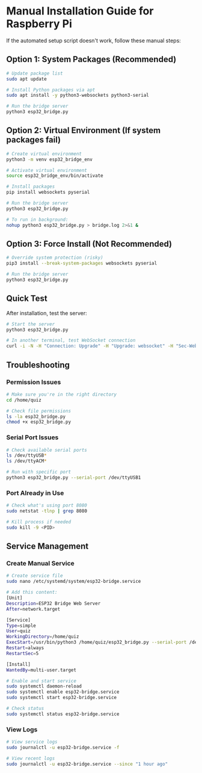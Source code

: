 # Manual Installation Guide for Raspberry Pi

If the automated setup script doesn't work, follow these manual steps:

## Option 1: System Packages (Recommended)

```bash
# Update package list
sudo apt update

# Install Python packages via apt
sudo apt install -y python3-websockets python3-serial

# Run the bridge server
python3 esp32_bridge.py
```

## Option 2: Virtual Environment (If system packages fail)

```bash
# Create virtual environment
python3 -m venv esp32_bridge_env

# Activate virtual environment
source esp32_bridge_env/bin/activate

# Install packages
pip install websockets pyserial

# Run the bridge server
python3 esp32_bridge.py

# To run in background:
nohup python3 esp32_bridge.py > bridge.log 2>&1 &
```

## Option 3: Force Install (Not Recommended)

```bash
# Override system protection (risky)
pip3 install --break-system-packages websockets pyserial

# Run the bridge server
python3 esp32_bridge.py
```

## Quick Test

After installation, test the server:

```bash
# Start the server
python3 esp32_bridge.py

# In another terminal, test WebSocket connection
curl -i -N -H "Connection: Upgrade" -H "Upgrade: websocket" -H "Sec-WebSocket-Version: 13" -H "Sec-WebSocket-Key: x3JJHMbDL1EzLkh9GBhXDw==" http://localhost:8080/
```

## Troubleshooting

### Permission Issues
```bash
# Make sure you're in the right directory
cd /home/quiz

# Check file permissions
ls -la esp32_bridge.py
chmod +x esp32_bridge.py
```

### Serial Port Issues
```bash
# Check available serial ports
ls /dev/ttyUSB*
ls /dev/ttyACM*

# Run with specific port
python3 esp32_bridge.py --serial-port /dev/ttyUSB1
```

### Port Already in Use
```bash
# Check what's using port 8080
sudo netstat -tlnp | grep 8080

# Kill process if needed
sudo kill -9 <PID>
```

## Service Management

### Create Manual Service
```bash
# Create service file
sudo nano /etc/systemd/system/esp32-bridge.service

# Add this content:
[Unit]
Description=ESP32 Bridge Web Server
After=network.target

[Service]
Type=simple
User=quiz
WorkingDirectory=/home/quiz
ExecStart=/usr/bin/python3 /home/quiz/esp32_bridge.py --serial-port /dev/ttyUSB0
Restart=always
RestartSec=5

[Install]
WantedBy=multi-user.target

# Enable and start service
sudo systemctl daemon-reload
sudo systemctl enable esp32-bridge.service
sudo systemctl start esp32-bridge.service

# Check status
sudo systemctl status esp32-bridge.service
```

### View Logs
```bash
# View service logs
sudo journalctl -u esp32-bridge.service -f

# View recent logs
sudo journalctl -u esp32-bridge.service --since "1 hour ago"
```
